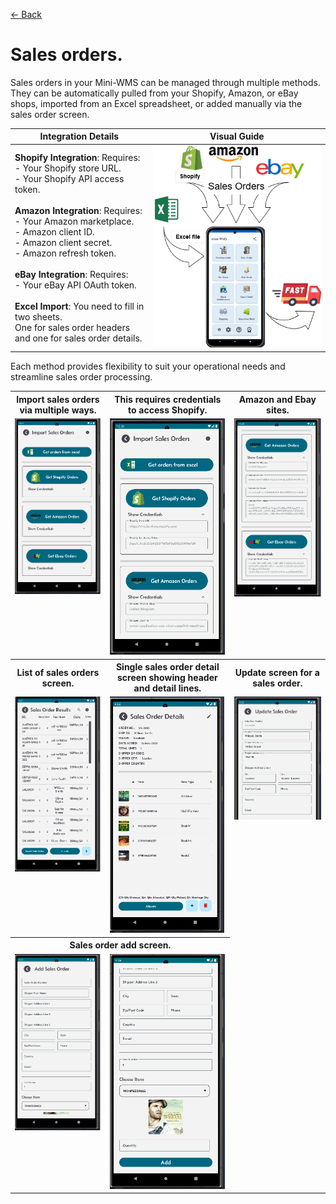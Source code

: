 [← Back](miniWMSConfiguration.md)

# Sales orders.

Sales orders in your Mini-WMS can be managed through multiple methods. They can be automatically pulled from your Shopify, Amazon, or eBay shops, imported from an Excel spreadsheet, or added manually via the sales order screen.

| Integration Details | Visual Guide |
|----------------------|-------------|
| **Shopify Integration**: Requires:  <br> - Your Shopify store URL.  <br> - Your Shopify API access token.  <br><br> **Amazon Integration**: Requires:  <br> - Your Amazon marketplace.  <br> - Amazon client ID.  <br> - Amazon client secret.  <br> - Amazon refresh token.  <br><br> **eBay Integration**: Requires:  <br> - Your eBay API OAuth token.  <br><br> **Excel Import**: You need to fill in two sheets. <br> One for sales order headers <br>and one for sales order details. | ![Visual Guide](asset/SODownloads.png) |

    
Each method provides flexibility to suit your operational needs and streamline sales order processing.

<table>
  <tr>
    <th>Import sales orders via multiple ways.</th>
    <th>This requires credentials to access Shopify.</th>
    <th>Amazon and Ebay sites.</th>
  </tr>
  <tr>
    <td style="vertical-align: top;">
      <img src="asset/salesOrderImport.png" alt="Step 1">
    </td>
    <td style="vertical-align: top;">
      <img src="asset/salesOrderImport1.png" alt="Step 2">
    </td>
    <td style="vertical-align: top;">
      <img src="asset/salesOrderImport2.png" alt="Step 2">
    </td>
  </tr>
    <tr>
    <th>List of sales orders screen.</th>
    <th>Single sales order detail screen showing header and detail lines.</th>
    <th>Update screen for a sales order.</th>
  </tr>
  <tr>
    <td style="vertical-align: top;">
      <img src="asset/salesOrderList.png" alt="Step 1">
    </td>
    <td style="vertical-align: top;">
      <img src="asset/salesOrderDeail.png" alt="Step 2">
    </td>
    <td style="vertical-align: top;">
      <img src="asset/salesOrderUpdate.png" alt="Step 2">
    </td>
  </tr>
    </tr>
    <tr>
    <th colspan="2">Sales order add screen.</th>
  </tr>
  <tr>
    <td style="vertical-align: top;">
      <img src="asset/salesOrderAdd1.png" alt="Step 1">
    </td>
    <td style="vertical-align: top;">
      <img src="asset/salesOrderAdd2.png" alt="Step 2">
    </td>
  </tr>
</table>
